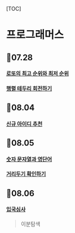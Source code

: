 [TOC]

# 프로그래머스

## 📌07.28

#### [로또의 최고 순위와 최저 순위](./로또의_최고_순위와_최저_순위.py)

#### [행렬 테두리 회전하기](./행렬_테두리_회전하기.py)

## 📌08.04

#### [신규 아이디 추천](./신규_아이디_추천.py)

## 📌08.05

#### [숫자 문자열과 영단어](./숫자_문자열과_영단어.py)

#### [거리두기 확인하기](./거리두기_확인하기.py)

## 📌08.06

#### [입국심사](./입국심사.py)

> 이분탐색


